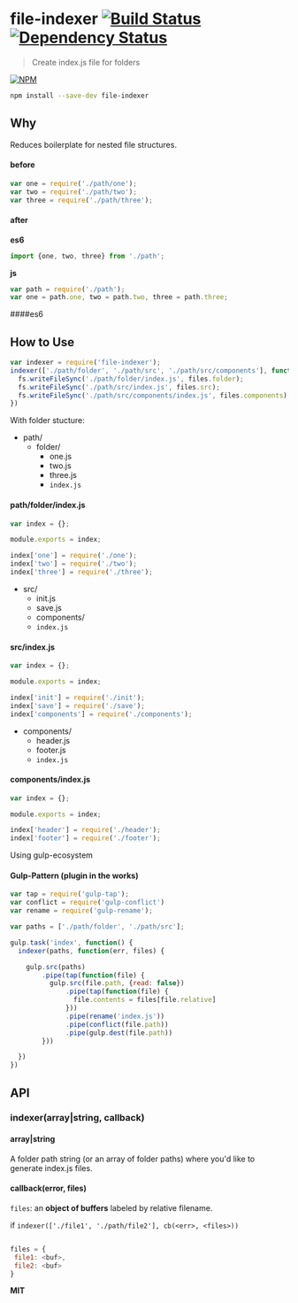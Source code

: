 file-indexer [![Build Status](https://img.shields.io/travis/RnbWd/file-indexer.svg?style=flat-square)](https://travis-ci.org/RnbWd/file-indexer)[![Dependency Status](https://img.shields.io/david/RnbWd/file-indexer.svg?style=flat-square)](https://david-dm.org/RnbWd/file-indexer)
============

> Create index.js file for folders

[![NPM](https://nodei.co/npm/file-indexer.png?downloads=true)](https://nodei.co/npm/file-indexer/)

```bash
npm install --save-dev file-indexer
```
## Why

Reduces boilerplate for nested file structures.

#### before

```js
var one = require('./path/one');
var two = require('./path/two');
var three = require('./path/three');
```

#### after

**es6**

```js
import {one, two, three} from './path';
```

**js**
```js
var path = require('./path');
var one = path.one, two = path.two, three = path.three;
```

####es6


## How to Use

```js
var indexer = require('file-indexer');
indexer(['./path/folder', './path/src', './path/src/components'], function(err, files) {
  fs.writeFileSync('./path/folder/index.js', files.folder);
  fs.writeFileSync('./path/src/index.js', files.src);
  fs.writeFileSync('./path/src/components/index.js', files.components);
})
```

With folder stucture:


- path/
  - folder/
    - one.js
    - two.js
    - three.js
    - `index.js`

#### path/folder/index.js

```js
var index = {};

module.exports = index;

index['one'] = require('./one');
index['two'] = require('./two');
index['three'] = require('./three');
```

- src/
  - init.js
  - save.js
  - components/
  - `index.js`

#### src/index.js

```js
var index = {};

module.exports = index;

index['init'] = require('./init');
index['save'] = require('./save');
index['components'] = require('./components');
```
- components/
  - header.js
  - footer.js
  - `index.js`

#### components/index.js

```js
var index = {};

module.exports = index;

index['header'] = require('./header');
index['footer'] = require('./footer');
```

Using gulp-ecosystem

#### Gulp-Pattern (plugin in the works)

```js
var tap = require('gulp-tap');
var conflict = require('gulp-conflict')
var rename = require('gulp-rename');

var paths = ['./path/folder', './path/src'];

gulp.task('index', function() {
  indexer(paths, function(err, files) {

    gulp.src(paths)
        .pipe(tap(function(file) {
          gulp.src(file.path, {read: false})
              .pipe(tap(function(file) {
                file.contents = files[file.relative]
              }))
              .pipe(rename('index.js'))
              .pipe(conflict(file.path))
              .pipe(gulp.dest(file.path))
        }))

  })
})
```

## API

### indexer(array|string, callback)

#### array|string

A folder path string (or an array of folder paths) where you'd like to generate index.js files.

#### callback(error, files)

`files`: an **object of buffers** labeled by relative filename.

if  `indexer(['./file1', './path/file2'], cb(<err>, <files>))`


```js

files = {
 file1: <buf>,
 file2: <buf>
}

```

**MIT**



